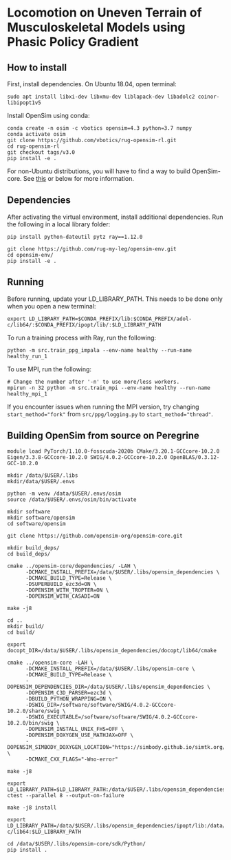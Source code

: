 # Locomotion on Uneven Terrain of Musculoskeletal Models using Phasic Policy Gradient 

## How to install

First, install dependencies. On Ubuntu 18.04, open terminal:

```
sudo apt install libxi-dev libxmu-dev liblapack-dev libadolc2 coinor-libipopt1v5 
```

Install OpenSim using conda:
```
conda create -n osim -c vbotics opensim=4.3 python=3.7 numpy
conda activate osim
git clone https://github.com/vbotics/rug-opensim-rl.git
cd rug-opensim-rl
git checkout tags/v3.0
pip install -e .
```

For non-Ubuntu distributions, you will have to find a way to build OpenSim-core. See [this](https://github.com/opensim-org/opensim-core) or below for more information.

## Dependencies

After activating the virtual environment, install additional dependencies. Run the following in a local library folder:
```
pip install python-dateutil pytz ray==1.12.0

git clone https://github.com/rug-my-leg/opensim-env.git
cd opensim-env/
pip install -e .
```

## Running

Before running, update your LD_LIBRARY_PATH. This needs to be done only when you open a new terminal:
```
export LD_LIBRARY_PATH=$CONDA_PREFIX/lib:$CONDA_PREFIX/adol-c/lib64/:$CONDA_PREFIX/ipopt/lib/:$LD_LIBRARY_PATH
```

To run a training process with Ray, run the following:
```
python -m src.train_ppg_impala --env-name healthy --run-name healthy_run_1
```

To use MPI, run the following:
```
# Change the number after '-n' to use more/less workers.
mpirun -n 32 python -m src.train_mpi --env-name healthy --run-name healthy_mpi_1
```

If you encounter issues when running the MPI version, try changing `start_method="fork"` from `src/ppg/logging.py` to `start_method="thread"`.


## Building OpenSim from source on Peregrine
```
module load PyTorch/1.10.0-fosscuda-2020b CMake/3.20.1-GCCcore-10.2.0 Eigen/3.3.8-GCCcore-10.2.0 SWIG/4.0.2-GCCcore-10.2.0 OpenBLAS/0.3.12-GCC-10.2.0

mkdir /data/$USER/.libs
mkdir/data/$USER/.envs

python -m venv /data/$USER/.envs/osim
source /data/$USER/.envs/osim/bin/activate

mkdir software
mkdir software/opensim
cd software/opensim

git clone https://github.com/opensim-org/opensim-core.git

mkdir build_deps/
cd build_deps/

cmake ../opensim-core/dependencies/ -LAH \
      -DCMAKE_INSTALL_PREFIX=/data/$USER/.libs/opensim_dependencies \
      -DCMAKE_BUILD_TYPE=Release \
      -DSUPERBUILD_ezc3d=ON \
      -DOPENSIM_WITH_TROPTER=ON \
      -DOPENSIM_WITH_CASADI=ON

make -j8

cd ..
mkdir build/
cd build/

export docopt_DIR=/data/$USER/.libs/opensim_dependencies/docopt/lib64/cmake

cmake ../opensim-core -LAH \
      -DCMAKE_INSTALL_PREFIX=/data/$USER/.libs/opensim-core \
      -DCMAKE_BUILD_TYPE=Release \
      -DOPENSIM_DEPENDENCIES_DIR=/data/$USER/.libs/opensim_dependencies \
      -DOPENSIM_C3D_PARSER=ezc3d \
      -DBUILD_PYTHON_WRAPPING=ON \
      -DSWIG_DIR=/software/software/SWIG/4.0.2-GCCcore-10.2.0/share/swig \
      -DSWIG_EXECUTABLE=/software/software/SWIG/4.0.2-GCCcore-10.2.0/bin/swig \
      -DOPENSIM_INSTALL_UNIX_FHS=OFF \
      -DOPENSIM_DOXYGEN_USE_MATHJAX=OFF \
      -DOPENSIM_SIMBODY_DOXYGEN_LOCATION="https://simbody.github.io/simtk.org/api_docs/simbody/latest/" \
      -DCMAKE_CXX_FLAGS="-Wno-error"

make -j8

export LD_LIBRARY_PATH=$LD_LIBRARY_PATH:/data/$USER/.libs/opensim_dependencies/simbody/lib
ctest --parallel 8 --output-on-failure

make -j8 install

export LD_LIBRARY_PATH=/data/$USER/.libs/opensim_dependencies/ipopt/lib:/data/$USER/.libs/opensim_dependencies/adol-c/lib64:$LD_LIBRARY_PATH

cd /data/$USER/.libs/opensim-core/sdk/Python/
pip install .
```